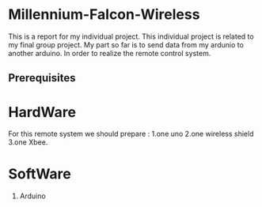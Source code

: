 # Millennium-Falcon-Wireless

This is a report for my individual project. This individual project is related to my final group project. My part so far is to send data from my ardunio to another arduino. In order to realize the remote control system. 

## Prerequisites
# HardWare
For this remote system we should prepare :
1.one uno
2.one wireless shield  
3.one Xbee. 
# SoftWare
1. Arduino
## 

